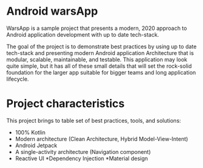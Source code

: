 # Android warsApp

WarsApp is a sample project that presents a modern, 2020 approach to Android application development with up to date tech-stack.

The goal of the project is to demonstrate best practices by using up to date tech-stack and presenting modern Android application Architecture that is modular, scalable, maintainable, and testable. This application may look quite simple, but it has all of these small details that will set the rock-solid foundation for the larger app suitable for bigger teams and long application lifecycle.

# Project characteristics

This project brings to table set of best practices, tools, and solutions:

* 100% Kotlin
* Modern architecture (Clean Architecture, Hybrid Model-View-Intent)
* Android Jetpack
* A single-activity architecture (Navigation component)
* Reactive UI
*Dependency Injection
*Material design
